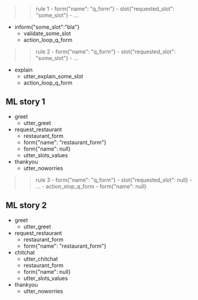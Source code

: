 >> rule 1
    - form{"name": "q_form"}  <!-- condition that form is active-->
    - slot{"requested_slot": "some_slot"}  <!-- some condition -->
    - ...
* inform{"some_slot":"bla"} <!-- can be ANY -->
    - validate_some_slot
    - action_loop_q_form <!-- can be internal core action, can be anything -->

>> rule 2
    - form{"name": "q_form"} <!-- condition that form is active-->
    - slot{"requested_slot": "some_slot"}  <!-- some condition -->
    - ...
* explain                          <!-- can be anything -->
    - utter_explain_some_slot
    - action_loop_q_form
    
## ML story 1
* greet
    - utter_greet
* request_restaurant
    - restaurant_form
    - form{"name": "restaurant_form"}
    - form{"name": null}
    - utter_slots_values
* thankyou
    - utter_noworries
    
>> rule 3
    - form{"name": "q_form"} <!-- condition that form is active-->
    - slot{"requested_slot": null} <!-- some condition to finish -->
    - ...
    - action_stop_q_form
    - form{"name": null}

## ML story 2
* greet
    - utter_greet
* request_restaurant
    - restaurant_form
    - form{"name": "restaurant_form"}
* chitchat
    - utter_chitchat
    - restaurant_form
    - form{"name": null}
    - utter_slots_values
* thankyou
    - utter_noworries
